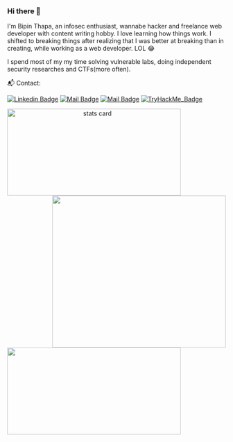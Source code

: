 ### Hi there 👋

I'm Bipin Thapa, an infosec enthusiast, wannabe hacker and freelance web developer with content writing hobby. I love learning how things work. I shifted to breaking things after realizing that I was better at breaking than in creating, while working as a web developer. LOL :joy: 

I spend most of my my time solving vulnerable labs, doing independent security researches and CTFs(more often).

:mailbox_with_mail: Contact:

[![Linkedin Badge](https://img.shields.io/badge/bipin-thapa-73bb09203?style=flat&labelColor=0e76a8&logo=linkedin&logoColor=white)](https://www.linkedin.com/in/bipin-thapa-73bb09203/) [![Mail Badge](https://img.shields.io/badge/-@bt.kaji-e84393?style=flat&labelColor=e84393&logo=instagram&logoColor=white)](https://www.instagram.com/bipin0x01/) [![Mail Badge](https://img.shields.io/badge/-bipinthapa-c0392b?style=flat&labelColor=c0392b&logo=gmail&logoColor=white)](mailto:bt.kaji@gmail.com)
[![TryHackMe_Badge](https://img.shields.io/badge/TryHackMe-Profile-black?style=flat&logo=tryhackme&link=https://tryhackme.com/p/SPIDER/&color=red)](https://tryhackme.com/p/SPIDER/)




<a align= "center" href="https://github.com/bipin0x01">
<img alt= "stats card" height="200px" width="400" src="https://github-readme-streak-stats.herokuapp.com/?user=bipin0x01&theme=radical">
<img align="right" height="350" width="400" src="https://i.imgur.com/NzdhEHG.jpg" /> </a>
</p>
<img height="200px" width="400" src="https://github-readme-stats.vercel.app/api?username=bipin0x01&count_private=true&theme=radical&show_icons=true" />
